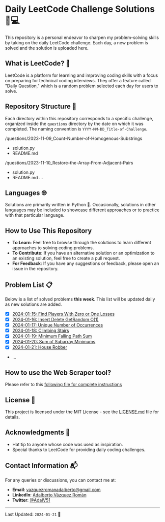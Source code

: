 # Daily LeetCode Challenge Solutions 🧠💻

This repository is a personal endeavor to sharpen my problem-solving skills by taking on the daily LeetCode challenge. Each day, a new problem is solved and the solution is uploaded here.

## What is LeetCode? 🤔

LeetCode is a platform for learning and improving coding skills with a focus on preparing for technical coding interviews. They offer a feature called "Daily Question," which is a random problem selected each day for users to solve.

## Repository Structure 📁

Each directory within this repository corresponds to a specific challenge, organized inside the `questions` directory by the date on which it was completed. The naming convention is `YYYY-MM-DD_Title-of-Challenge`.

/questions/2023-11-09_Count-Number-of-Homogenous-Substrings
- solution.py
- README.md

/questions/2023-11-10_Restore-the-Array-From-Adjacent-Pairs
- solution.py
- README.md
...

## Languages 🌐

Solutions are primarily written in Python 🐍. Occasionally, solutions in other languages may be included to showcase different approaches or to practice with that particular language.

## How to Use This Repository

- **To Learn**: Feel free to browse through the solutions to learn different approaches to solving coding problems.
- **To Contribute**: If you have an alternative solution or an optimization to an existing solution, feel free to create a pull request.
- **For Feedback**: If you have any suggestions or feedback, please open an issue in the repository.

## Problem List 📋

Below is a list of solved problems **this week**. This list will be updated daily as new solutions are added.

- [x] [2024-01-15: Find Players With Zero or One Losses](/questions/2024-01-15_Find-Players-With-Zero-or-One-Losses/)
- [x] [2024-01-16: Insert Delete GetRandom O(1)](/questions/2024-01-16_Insert-Delete-GetRandom-O(1)/)
- [x] [2024-01-17: Unique Number of Occurrences](/questions/2024-01-17_Unique-Number-of-Occurrences/)
- [x] [2024-01-18: Climbing Stairs](/questions/2024-01-18_Climbing-Stairs/)
- [x] [2024-01-19: Minimum Falling Path Sum](/questions/2024-01-19_Minimum-Falling-Path-Sum/)
- [x] [2024-01-20: Sum of Subarray Minimums](/questions/2024-01-20_Sum-of-Subarray-Minimums/)
- [x] [2024-01-21: House Robber](/questions/2024-01-21_House-Robber/)
- ...

## How to use the Web Scraper tool?

Please refer to this [following file for complete instructions](WEB_SCRAPER.md)

## License 📄

This project is licensed under the MIT License - see the [LICENSE.md](LICENSE.md) file for details.

## Acknowledgments 👏

- Hat tip to anyone whose code was used as inspiration.
- Special thanks to LeetCode for providing daily coding challenges.

## Contact Information 📬

For any queries or discussions, you can contact me at:

- **Email**: [vazquezromanadalberto@gmail.com](mailto:vazquezromanadalberto@gmail.com)
- **LinkedIn**: [Adalberto Vázquez Román](https://www.linkedin.com/in/adalberto-v%C3%A1zquez-rom%C3%A1n-2468811b2/)
- **Twitter**: [@AdalV51](https://twitter.com/AdalV51)

---

Last Updated: `2024-01-21` 📆
